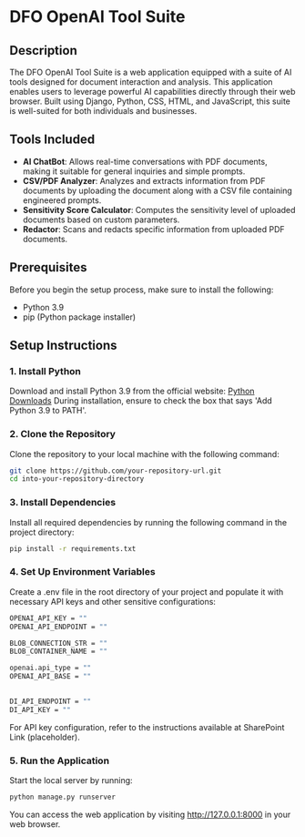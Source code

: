# DFO OpenAI Tool Suite

## Description
The DFO OpenAI Tool Suite is a web application equipped with a suite of AI tools designed for document interaction and analysis. This application enables users to leverage powerful AI capabilities directly through their web browser. Built using Django, Python, CSS, HTML, and JavaScript, this suite is well-suited for both individuals and businesses.

## Tools Included
- **AI ChatBot**: Allows real-time conversations with PDF documents, making it suitable for general inquiries and simple prompts.
- **CSV/PDF Analyzer**: Analyzes and extracts information from PDF documents by uploading the document along with a CSV file containing engineered prompts.
- **Sensitivity Score Calculator**: Computes the sensitivity level of uploaded documents based on custom parameters.
- **Redactor**: Scans and redacts specific information from uploaded PDF documents.

## Prerequisites
Before you begin the setup process, make sure to install the following:
- Python 3.9
- pip (Python package installer)

## Setup Instructions

### 1. Install Python
Download and install Python 3.9 from the official website:
[Python Downloads](https://www.python.org/downloads/)
During installation, ensure to check the box that says 'Add Python 3.9 to PATH'.

### 2. Clone the Repository
Clone the repository to your local machine with the following command:
```bash
git clone https://github.com/your-repository-url.git
cd into-your-repository-directory
```
### 3. Install Dependencies
Install all required dependencies by running the following command in the project directory:
```bash
pip install -r requirements.txt
```
### 4. Set Up Environment Variables
Create a .env file in the root directory of your project and populate it with necessary API keys and other sensitive configurations:
```bash
OPENAI_API_KEY = ""
OPENAI_API_ENDPOINT = ""

BLOB_CONNECTION_STR = ""
BLOB_CONTAINER_NAME = ""

openai.api_type = ""
OPENAI_API_BASE = ""

 
DI_API_ENDPOINT = ""
DI_API_KEY = ""
```
For API key configuration, refer to the instructions available at SharePoint Link (placeholder).

### 5. Run the Application
Start the local server by running:
```bash
python manage.py runserver
```
You can access the web application by visiting http://127.0.0.1:8000 in your web browser.
